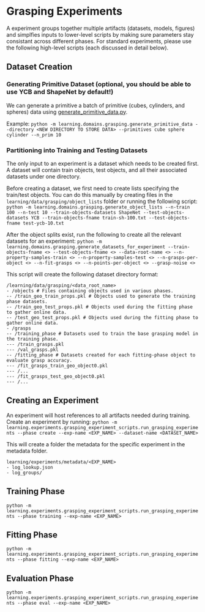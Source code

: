 # Grasping Experiments

A experiment groups together multiple artifacts (datasets, models, figures) and simplfies inputs to lower-level scripts by making sure parameters stay consistant across different phases. For standard experiments, please use the following high-level scripts (each discussed in detail below).

## Dataset Creation

### Generating Primitive Dataset (optional, you should be able to use YCB and ShapeNet by default!)

We can generate a primitive a batch of primitive (cubes, cylinders, and spheres) data using
[generate_primitive_data.py](../../learning/domains/grasping/generate_primitive_data.py).

Example: `python -m learning.domains.grasping.generate_primitive_data --directory <NEW DIRECTORY TO STORE DATA> --primitives cube sphere cylinder --n_prim 10`

### Partitioning into Training and Testing Datasets

The only input to an experiment is a dataset which needs to be created first. A dataset will contain train objects, test objects, and all their associated datasets under one directory. 

Before creating a dataset, we first need to create lists specifying the train/test objects. You can do this manually by creating files in the `learning/data/grasping/object_lists` folder or running the following script:
`python -m learning.domains.grasping.generate_object_lists --n-train 100 --n-test 10 --train-objects-datasets ShapeNet --test-objects-datasets YCB --train-objects-fname train-sh-100.txt --test-objects-fname test-ycb-10.txt`

After the object splits exist, run the following to create all the relevant datasets for an experiment:
`python -m learning.domains.grasping.generate_datasets_for_experiment --train-objects-fname <> --test-objects-fname <> --data-root-name <> --n-property-samples-train <> --n-property-samples-test <> --n-grasps-per-object <> --n-fit-grasps <> --n-points-per-object <> --grasp-noise <>`

This script will create the following dataset directory format:
```
/learning/data/grasping/<data_root_name>
- /objects # Files containing objects used in various phases.
-- /train_geo_train_props.pkl # Objects used to generate the training phase datasets. 
-- /train_geo_test_props.pkl # Objects used during the fitting phase to gather online data.
-- /test_geo_test_props.pkl # Objects used during the fitting phase to gather online data.
- /grasps
-- /training_phase # Datasets used to train the base grasping model in the training phase.
--- /train_grasps.pkl
--- /val_grasps.pkl
-- /fitting_phase # Datasets created for each fitting-phase object to evaluate grasp accuracy.
--- /fit_grasps_train_geo_object0.pkl
--- /...
--- /fit_grasps_test_geo_object0.pkl
--- /...
```

## Creating an Experiment

An experiment will host references to all artifacts needed during training. Create an experiment by running:
`python -m learning.experiments.grasping_experiment_scripts.run_grasping_experiments --phase create --exp-name <EXP_NAME> --dataset-name <DATASET_NAME>`

This will create a folder the metadata for the specific experiment in the metadata folder.
```
learning/experiments/metadata/<EXP_NAME>
- log_lookup.json
- log_groups/
```

## Training Phase

`python -m learning.experiments.grasping_experiment_scripts.run_grasping_experiments --phase training --exp-name <EXP_NAME>`

## Fitting Phase

`python -m learning.experiments.grasping_experiment_scripts.run_grasping_experiments --phase fitting --exp-name <EXP_NAME>`

## Evaluation Phase

`python -m learning.experiments.grasping_experiment_scripts.run_grasping_experiments --phase eval --exp-name <EXP_NAME>`